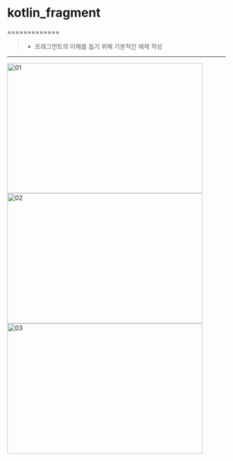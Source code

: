 # kotlin_fragment
=============
> * 프래그먼트의 이해를 돕기 위해 기본적인 예제 작성    

***
<div>

<img src="https://user-images.githubusercontent.com/51106039/87451123-669a1c00-c63a-11ea-96fb-3b6c37f0efa2.jpg" width="450px" height="300px" title="px(픽셀) 크기 설정" alt="01"></img><br/>
<img src="https://user-images.githubusercontent.com/51106039/87451128-6732b280-c63a-11ea-84e7-2e58e0099927.jpg" width="450px" height="300px" title="px(픽셀) 크기 설정" alt="02"></img><br/>
<img src="https://user-images.githubusercontent.com/51106039/87451129-67cb4900-c63a-11ea-8fae-16e1c25abe56.jpg" width="450px" height="300px" title="px(픽셀) 크기 설정" alt="03"></img><br/>

</div>
